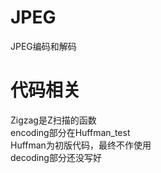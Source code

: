 # JPEG
JPEG编码和解码
# 代码相关
Zigzag是Z扫描的函数\
encoding部分在Huffman_test\
Huffman为初版代码，最终不作使用\
decoding部分还没写好

